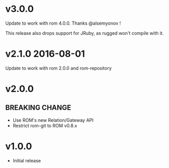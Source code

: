 # v3.0.0

Update to work with rom 4.0.0. Thanks @alsemyonov !

This release also drops support for JRuby, as rugged won't compile with it.

# v2.1.0 2016-08-01

Update to work with rom 2.0.0 and rom-repository

# v2.0.0

## BREAKING CHANGE

  * Use ROM's new Relation/Gateway API
  * Restrict rom-git to ROM v0.8.x

# v1.0.0

* Initial release
